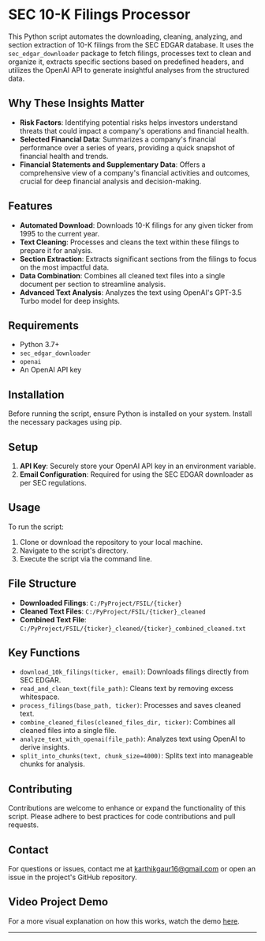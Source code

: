 # SEC 10-K Filings Processor

This Python script automates the downloading, cleaning, analyzing, and section extraction of 10-K filings from the SEC EDGAR database. It uses the `sec_edgar_downloader` package to fetch filings, processes text to clean and organize it, extracts specific sections based on predefined headers, and utilizes the OpenAI API to generate insightful analyses from the structured data.

## Why These Insights Matter

- **Risk Factors**: Identifying potential risks helps investors understand threats that could impact a company's operations and financial health.
- **Selected Financial Data**: Summarizes a company's financial performance over a series of years, providing a quick snapshot of financial health and trends.
- **Financial Statements and Supplementary Data**: Offers a comprehensive view of a company's financial activities and outcomes, crucial for deep financial analysis and decision-making.

## Features

- **Automated Download**: Downloads 10-K filings for any given ticker from 1995 to the current year.
- **Text Cleaning**: Processes and cleans the text within these filings to prepare it for analysis.
- **Section Extraction**: Extracts significant sections from the filings to focus on the most impactful data.
- **Data Combination**: Combines all cleaned text files into a single document per section to streamline analysis.
- **Advanced Text Analysis**: Analyzes the text using OpenAI's GPT-3.5 Turbo model for deep insights.

## Requirements

- Python 3.7+
- `sec_edgar_downloader`
- `openai`
- An OpenAI API key

## Installation

Before running the script, ensure Python is installed on your system. Install the necessary packages using pip.

## Setup

1. **API Key**: Securely store your OpenAI API key in an environment variable.
2. **Email Configuration**: Required for using the SEC EDGAR downloader as per SEC regulations.

## Usage

To run the script:
1. Clone or download the repository to your local machine.
2. Navigate to the script's directory.
3. Execute the script via the command line.

## File Structure

- **Downloaded Filings**: `C:/PyProject/FSIL/{ticker}`
- **Cleaned Text Files**: `C:/PyProject/FSIL/{ticker}_cleaned`
- **Combined Text File**: `C:/PyProject/FSIL/{ticker}_cleaned/{ticker}_combined_cleaned.txt`

## Key Functions

- `download_10k_filings(ticker, email)`: Downloads filings directly from SEC EDGAR.
- `read_and_clean_text(file_path)`: Cleans text by removing excess whitespace.
- `process_filings(base_path, ticker)`: Processes and saves cleaned text.
- `combine_cleaned_files(cleaned_files_dir, ticker)`: Combines all cleaned files into a single file.
- `analyze_text_with_openai(file_path)`: Analyzes text using OpenAI to derive insights.
- `split_into_chunks(text, chunk_size=4000)`: Splits text into manageable chunks for analysis.

## Contributing

Contributions are welcome to enhance or expand the functionality of this script. Please adhere to best practices for code contributions and pull requests.

## Contact

For questions or issues, contact me at karthikgaur16@gmail.com or open an issue in the project's GitHub repository.

## Video Project Demo

For a more visual explanation on how this works, watch the demo [here](https://youtu.be/DrN5DVKFf0k).

---
